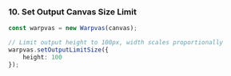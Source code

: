 ### 10. Set Output Canvas Size Limit

```typescript
const warpvas = new Warpvas(canvas);

// Limit output height to 100px, width scales proportionally
warpvas.setOutputLimitSize({
    height: 100
});
```